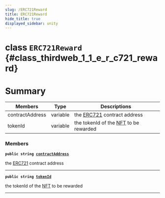 ```yaml
---
slug: /ERC721Reward
title: ERC721Reward
hide_title: true
displayed_sidebar: unity
---
```


# class `ERC721Reward` {#class_thirdweb_1_1_e_r_c721_reward}

# Summary

| Members         | Type     | Descriptions                                                                         |
| --------------- | -------- | ------------------------------------------------------------------------------------ |
| contractAddress | variable | the [ERC721](docs/unity/ERC721.md#class_thirdweb_1_1_e_r_c721) contract address      |
| tokenId         | variable | the tokenId of the [NFT](docs/unity/NFT.md#struct_thirdweb_1_1_n_f_t) to be rewarded |

### Members

**`public string `[`contractAddress`](#class_thirdweb_1_1_e_r_c721_reward_1a45879339b184e314e37bdec76a70fbcb)**

the [ERC721](docs/unity/ERC721.md#class_thirdweb_1_1_e_r_c721) contract address

---

**`public string `[`tokenId`](#class_thirdweb_1_1_e_r_c721_reward_1af1eb0189bbaaafed56f27e308eddaebd)**

the tokenId of the [NFT](docs/unity/NFT.md#struct_thirdweb_1_1_n_f_t) to be rewarded

---
